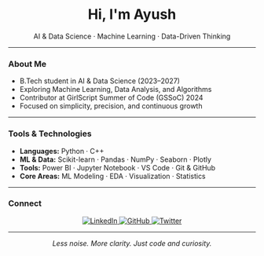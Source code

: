 <h1 align="center">Hi, I'm Ayush</h1>

<p align="center">
  AI & Data Science · Machine Learning · Data-Driven Thinking
</p>

---

### About Me

- B.Tech student in AI & Data Science (2023–2027)  
- Exploring Machine Learning, Data Analysis, and Algorithms  
- Contributor at GirlScript Summer of Code (GSSoC) 2024  
- Focused on simplicity, precision, and continuous growth  

---

### Tools & Technologies

- **Languages:** Python · C++  
- **ML & Data:** Scikit-learn · Pandas · NumPy · Seaborn · Plotly  
- **Tools:** Power BI · Jupyter Notebook · VS Code · Git & GitHub  
- **Core Areas:** ML Modeling · EDA · Visualization · Statistics  

---

### Connect

<p align="center">
  <a href="https://linkedin.com/in/ayush-kumar-0a7b85303" target="_blank">
    <img src="https://img.shields.io/badge/LinkedIn-000000?style=flat&logo=linkedin&logoColor=white" alt="LinkedIn"/>
  </a>
  <a href="https://github.com/Ayushsyntax" target="_blank">
    <img src="https://img.shields.io/badge/GitHub-000000?style=flat&logo=github&logoColor=white" alt="GitHub"/>
  </a>
  <a href="https://x.com/AyushSyntax" target="_blank">
    <img src="https://img.shields.io/badge/X-000000?style=flat&logo=twitter&logoColor=white" alt="Twitter"/>
  </a>
</p>

---

<p align="center"><em>Less noise. More clarity. Just code and curiosity.</em></p>

